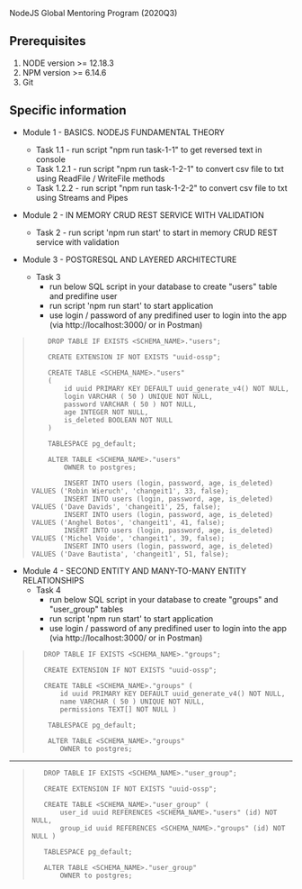 NodeJS Global Mentoring Program (2020Q3)

## Prerequisites
1. NODE version >= 12.18.3
2. NPM version >= 6.14.6
3. Git

## Specific information
- Module 1 - BASICS. NODEJS FUNDAMENTAL THEORY 
    - Task 1.1   - run script "npm run task-1-1" to get reversed text in console
    - Task 1.2.1 - run script "npm run task-1-2-1" to convert csv file to txt using ReadFile / WriteFile methods
    - Task 1.2.2 - run script "npm run task-1-2-2" to convert csv file to txt using Streams and Pipes


- Module 2 - IN MEMORY CRUD REST SERVICE WITH VALIDATION 
    - Task 2 - run script 'npm run start' to start in memory CRUD REST service with validation


- Module 3 - POSTGRESQL AND LAYERED ARCHITECTURE 
    - Task 3 
        - run below SQL script in your database to create "users" table and predifine user
        - run script 'npm run start' to start application
        - use login / password of any predifined user to login into the app (via http://localhost:3000/ or in Postman)

>         DROP TABLE IF EXISTS <SCHEMA_NAME>."users";
>         
>         CREATE EXTENSION IF NOT EXISTS "uuid-ossp";
>         
>         CREATE TABLE <SCHEMA_NAME>."users"
>         (
>             id uuid PRIMARY KEY DEFAULT uuid_generate_v4() NOT NULL,
>             login VARCHAR ( 50 ) UNIQUE NOT NULL,
>             password VARCHAR ( 50 ) NOT NULL,
>             age INTEGER NOT NULL,
>             is_deleted BOOLEAN NOT NULL
>         )
>         
>         TABLESPACE pg_default;
>         
>         ALTER TABLE <SCHEMA_NAME>."users"
>             OWNER to postgres;
>         	
>             INSERT INTO users (login, password, age, is_deleted) VALUES ('Robin Wieruch', 'changeit1', 33, false);
>             INSERT INTO users (login, password, age, is_deleted) VALUES ('Dave Davids', 'changeit1', 25, false);
>             INSERT INTO users (login, password, age, is_deleted) VALUES ('Anghel Botos', 'changeit1', 41, false);
>             INSERT INTO users (login, password, age, is_deleted) VALUES ('Michel Voide', 'changeit1', 39, false);
>             INSERT INTO users (login, password, age, is_deleted) VALUES ('Dave Bautista', 'changeit1', 51, false);


- Module 4 - SECOND ENTITY AND MANY-TO-MANY ENTITY RELATIONSHIPS  
    - Task 4 
        - run below SQL script in your database to create "groups" and "user_group" tables
        - run script 'npm run start' to start application
        - use login / password of any predifined user to login into the app (via http://localhost:3000/ or in Postman)

>        DROP TABLE IF EXISTS <SCHEMA_NAME>."groups";
> 
>        CREATE EXTENSION IF NOT EXISTS "uuid-ossp";
> 
>        CREATE TABLE <SCHEMA_NAME>."groups" (
>            id uuid PRIMARY KEY DEFAULT uuid_generate_v4() NOT NULL,
>            name VARCHAR ( 50 ) UNIQUE NOT NULL,
>            permissions TEXT[] NOT NULL )
> 
>         TABLESPACE pg_default;
> 
>         ALTER TABLE <SCHEMA_NAME>."groups"
>            OWNER to postgres;
---------------------------------------------------------------------------
>        DROP TABLE IF EXISTS <SCHEMA_NAME>."user_group";
> 
>        CREATE EXTENSION IF NOT EXISTS "uuid-ossp";
> 
>        CREATE TABLE <SCHEMA_NAME>."user_group" (
>            user_id uuid REFERENCES <SCHEMA_NAME>."users" (id) NOT NULL,
>            group_id uuid REFERENCES <SCHEMA_NAME>."groups" (id) NOT NULL )
> 
>        TABLESPACE pg_default;
> 
>        ALTER TABLE <SCHEMA_NAME>."user_group"
>            OWNER to postgres;
